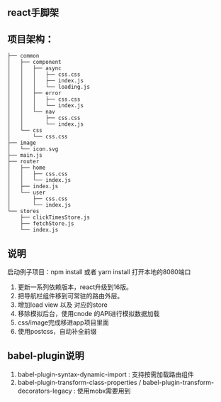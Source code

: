 ## react手脚架

## 项目架构：
```
├── common
│   ├── component
│   │   ├── async
│   │   │   ├── css.css
│   │   │   ├── index.js
│   │   │   └── loading.js
│   │   ├── error
│   │   │   ├── css.css
│   │   │   └── index.js
│   │   └── nav
│   │       ├── css.css
│   │       └── index.js
│   └── css
│       └── css.css
├── image
│   └── icon.svg
├── main.js
├── router
│   ├── home
│   │   ├── css.css
│   │   └── index.js
│   ├── index.js
│   └── user
│       ├── css.css
│       └── index.js
└── stores
    ├── clickTimesStore.js
    ├── fetchStore.js
    └── index.js
```

## 说明
启动例子项目：npm install 或者 yarn install 打开本地的8080端口
1. 更新一系列依赖版本，react升级到16版。
2. 把导航栏组件移到可常驻的路由外层。
3. 增加load view 以及 对应的store
4. 移除模拟后台，使用cnode 的API进行模拟数据加载
5. css/image完成移进app项目里面
6. 使用postcss，自动补全前缀


## babel-plugin说明
1. babel-plugin-syntax-dynamic-import : 支持按需加载路由组件
2. babel-plugin-transform-class-properties / babel-plugin-transform-decorators-legacy : 使用mobx需要用到
